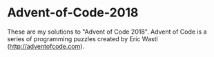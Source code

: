# Advent-of-Code-2018
These are my solutions to "Advent of Code 2018". Advent of Code is a series of programming puzzles created by Eric Wastl (http://adventofcode.com).
